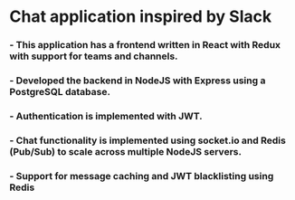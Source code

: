 # Chat application inspired by Slack

 ### - This application has a frontend written in React with Redux with support for teams and channels.
 ### - Developed the backend in NodeJS with Express using a PostgreSQL database.
 ### - Authentication is implemented with JWT.
 ### - Chat functionality is implemented using socket.io and Redis (Pub/Sub) to scale across multiple NodeJS servers.
 ### - Support for message caching and JWT blacklisting using Redis
